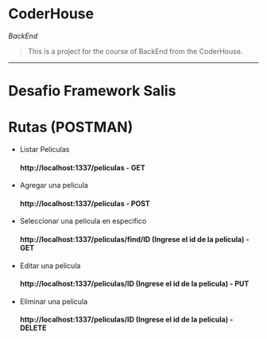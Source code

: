# CoderHouse

*BackEnd*

> This is a project for the course of BackEnd from the CoderHouse.

---

# Desafio Framework Salis



# Rutas (POSTMAN)

- Listar Peliculas
  #### http://localhost:1337/peliculas - GET

- Agregar una pelicula

  #### http://localhost:1337/peliculas - POST

- Seleccionar una pelicula en especifico

  #### http://localhost:1337/peliculas/find/ID (Ingrese el id de la pelicula) - GET

- Editar una pelicula

   #### http://localhost:1337/peliculas/ID (Ingrese el id de la pelicula) - PUT

- Eliminar una pelicula

   #### http://localhost:1337/peliculas/ID (Ingrese el id de la pelicula) - DELETE
